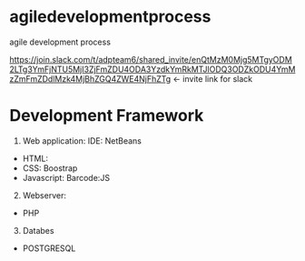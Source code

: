 # agiledevelopmentprocess
agile development process 

https://join.slack.com/t/adpteam6/shared_invite/enQtMzM0Mjg5MTgyODM2LTg3YmFjNTU5MjI3ZjFmZDU4ODA3YzdkYmRkMTJlODQ3ODZkODU4YmMzZmFmZDdlMzk4MjBhZGQ4ZWE4NjFhZTg <- invite link for slack

# Development Framework 

1. Web application:
IDE: NetBeans
- HTML: 
- CSS: Boostrap
- Javascript: Barcode:JS 

2. Webserver: 
- PHP 

3. Databes
- POSTGRESQL 
